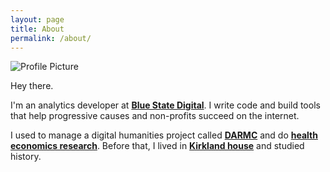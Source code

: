 ```yaml
---
layout: page
title: About
permalink: /about/
---
```


<img src="{{ site.baseurl }}/assets/profile.png" title="Profile Picture" class="profile">

Hey there.

I'm an analytics developer at **[Blue State Digital](http://bluestatedigital.com)**. I write code and build tools that help progressive causes and non-profits succeed on the internet. 

I used to manage a digital humanities project called **[DARMC](http://darmc.harvard.edu/icb/icb.do)** and do **[health economics research](http://primahealthanalytics.com)**. Before that, I lived in **[Kirkland house](http://kirkland.harvard.edu/)** and studied history.



